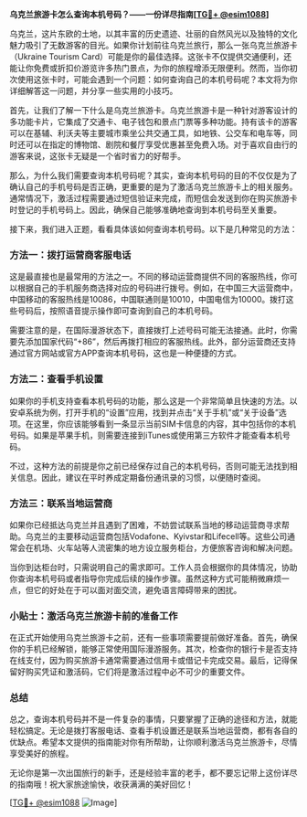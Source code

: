 **乌克兰旅游卡怎么查询本机号码？——一份详尽指南[[TG💪+ @esim1088](https://t.me/s/esim1088)]**

乌克兰，这片东欧的土地，以其丰富的历史遗迹、壮丽的自然风光以及独特的文化魅力吸引了无数游客的目光。如果你计划前往乌克兰旅行，那么一张乌克兰旅游卡（Ukraine Tourism Card）可能是你的最佳选择。这张卡不仅提供交通便利，还能让你免费或折扣价游览许多热门景点，为你的旅程增添无限便利。然而，当你初次使用这张卡时，可能会遇到一个问题：如何查询自己的本机号码呢？本文将为你详细解答这一问题，并分享一些实用的小技巧。

首先，让我们了解一下什么是乌克兰旅游卡。乌克兰旅游卡是一种针对游客设计的多功能卡片，它集成了交通卡、电子钱包和景点门票等多种功能。持有该卡的游客可以在基辅、利沃夫等主要城市乘坐公共交通工具，如地铁、公交车和电车等，同时还可以在指定的博物馆、剧院和餐厅享受优惠甚至免费入场。对于喜欢自由行的游客来说，这张卡无疑是一个省时省力的好帮手。

那么，为什么我们需要查询本机号码呢？其实，查询本机号码的目的不仅仅是为了确认自己的手机号码是否正确，更重要的是为了激活乌克兰旅游卡上的相关服务。通常情况下，激活过程需要通过短信验证来完成，而短信会发送到你在购买旅游卡时登记的手机号码上。因此，确保自己能够准确地查询到本机号码至关重要。

接下来，我们进入正题，看看具体该如何查询本机号码。以下是几种常见的方法：

### 方法一：拨打运营商客服电话

这是最直接也是最常用的方法之一。不同的移动运营商提供不同的客服热线，你可以根据自己的手机服务商选择对应的号码进行拨号。例如，在中国三大运营商中，中国移动的客服热线是10086，中国联通则是10010，中国电信为10000。拨打这些号码后，按照语音提示操作即可查询到自己的本机号码。

需要注意的是，在国际漫游状态下，直接拨打上述号码可能无法接通。此时，你需要先添加国家代码“+86”，然后再拨打相应的客服热线。此外，部分运营商还支持通过官方网站或官方APP查询本机号码，这也是一种便捷的方式。

### 方法二：查看手机设置

如果你的手机支持查看本机号码的功能，那么这是一个非常简单且快速的方法。以安卓系统为例，打开手机的“设置”应用，找到并点击“关于手机”或“关于设备”选项。在这里，你应该能够看到一条显示当前SIM卡信息的内容，其中包括你的本机号码。如果是苹果手机，则需要连接到iTunes或使用第三方软件才能查看本机号码。

不过，这种方法的前提是你之前已经保存过自己的本机号码，否则可能无法找到相关信息。因此，建议在平时养成定期备份通讯录的习惯，以便随时查阅。

### 方法三：联系当地运营商

如果你已经抵达乌克兰并且遇到了困难，不妨尝试联系当地的移动运营商寻求帮助。乌克兰的主要移动运营商包括Vodafone、Kyivstar和Lifecell等。这些公司通常会在机场、火车站等人流密集的地方设立服务柜台，方便旅客咨询和解决问题。

当你到达柜台时，只需说明自己的需求即可。工作人员会根据你的具体情况，协助你查询本机号码或者指导你完成后续的操作步骤。虽然这种方式可能稍微麻烦一点，但它的好处在于可以面对面交流，避免语言障碍带来的困扰。

### 小贴士：激活乌克兰旅游卡前的准备工作

在正式开始使用乌克兰旅游卡之前，还有一些事项需要提前做好准备。首先，确保你的手机已经解锁，能够正常使用国际漫游服务。其次，检查你的银行卡是否支持在线支付，因为购买旅游卡通常需要通过信用卡或借记卡完成交易。最后，记得保留好购买凭证和激活码，它们将是激活过程中必不可少的重要文件。

### 总结

总之，查询本机号码并不是一件复杂的事情，只要掌握了正确的途径和方法，就能轻松搞定。无论是拨打客服电话、查看手机设置还是联系当地运营商，都有各自的优缺点。希望本文提供的指南能对你有所帮助，让你顺利激活乌克兰旅游卡，尽情享受美好的旅程。

无论你是第一次出国旅行的新手，还是经验丰富的老手，都不要忘记带上这份详尽的指南哦！祝大家旅途愉快，收获满满的美好回忆！

[[TG💪+ @esim1088](https://t.me/s/esim1088) ![Image](https://i.postimg.cc/4NQfJmqS/Snipaste-2025-05-13-00-14-12.png)]